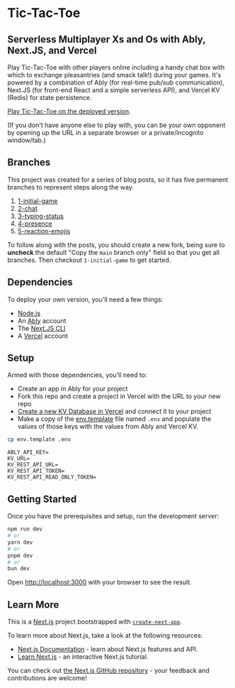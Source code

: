 # Tic-Tac-Toe
## Serverless Multiplayer Xs and Os with Ably, Next.JS, and Vercel

Play Tic-Tac-Toe with other players online including a handy chat box with which to exchange pleasantries (and smack talk!) during your games. It's powered by a combination of Ably (for real-time pub/sub communication), Next.JS (for front-end React and a simple serverless API), and Vercel KV (Redis) for state persistence.

[Play Tic-Tac-Toe on the deployed version](https://tic-tac-toe-pi-two.vercel.app/).

(If you don't have anyone else to play with, you can be your own opponent by opening up the URL in a separate browser or a private/incognito window/tab.)

## Branches

This project was created for a series of blog posts, so it has five permanent branches to represent steps along the way.

1. [1-initial-game](/neagle/tic-tac-toe/tree/1-initial-game)
2. [2-chat](/neagle/tic-tac-toe/tree/2-chat)
3. [3-typing-status](/neagle/tic-tac-toe/tree/3-typing-status)
4. [4-presence](/neagle/tic-tac-toe/tree/4-presence)
5. [5-reaction-emojis](/neagle/tic-tac-toe/tree/5-reaction-emojis)

To follow along with the posts, you should create a new fork, being sure to **uncheck** the default "Copy the `main` branch only" field so that you get all branches. Then checkout `1-initial-game` to get started.

## Dependencies

To deploy your own version, you'll need a few things:

* [Node.js](https://nodejs.org/)
* An [Ably](https://ably.com) account
* The [Next.JS CLI](https://nextjs.org/docs/getting-started/installation)
* A [Vercel](https://vercel.com) account

## Setup

Armed with those dependencies, you'll need to:

* Create an app in Ably for your project
* Fork this repo and create a project in Vercel with the URL to your new repo
* [Create a new KV Database in Vercel](https://vercel.com/docs/storage/vercel-kv/quickstart) and connect it to your project
* Make a copy of the [env.template](https://github.com/neagle/tic-tac-toe/blob/main/env.template) file named `.env` and populate the values of those keys with the values from Ably and Vercel KV.

```sh
cp env.template .env
```

```
ABLY_API_KEY=
KV_URL=
KV_REST_API_URL=
KV_REST_API_TOKEN=
KV_REST_API_READ_ONLY_TOKEN=
```

## Getting Started

Once you have the prerequisites and setup, run the development server:

```bash
npm run dev
# or
yarn dev
# or
pnpm dev
# or
bun dev
```

Open [http://localhost:3000](http://localhost:3000) with your browser to see the result.

## Learn More

This is a [Next.js](https://nextjs.org/) project bootstrapped with [`create-next-app`](https://github.com/vercel/next.js/tree/canary/packages/create-next-app).

To learn more about Next.js, take a look at the following resources:

- [Next.js Documentation](https://nextjs.org/docs) - learn about Next.js features and API.
- [Learn Next.js](https://nextjs.org/learn) - an interactive Next.js tutorial.

You can check out [the Next.js GitHub repository](https://github.com/vercel/next.js/) - your feedback and contributions are welcome!
